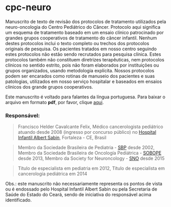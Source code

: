 # cpc-neuro

Manuscrito de texto de revisão dos protocolos de tratamento utilizados pela neuro-oncologia do Centro Pediátrico do Câncer. Protocolo aqui significa um esquema de tratamento baseado em um ensaio clínico patrocinado por grandes grupos cooperativos de tratamento do câncer infantil. Nenhum destes protocolos inclui o texto completo ou trechos dos protocolos originais de pesquisa. Os pacientes tratados em nosso centro seguindo estes protocolos não estão sendo recrutados para pesquisa clínica. Estes protocolos também não constituem diretrizes terapêuticas, nem protocolos clínicos no sentido estrito, pois não foram elaborados por instituições ou grupos organizados, usando metodologia explícita. Nossos protocolos podem ser encarados como rotinas de manuseio dos pacientes e suas patologias, utilizados em nosso serviço hospitalar e baseados em ensaios clínicos dos grande grupos cooperativos. 

Este manuscrito é voltado para falantes da língua portuguesa. Para baixar o arquivo em formato **pdf**, por favor, clique [aqui](v0.1/CPC-NEURO2014.pdf).

### Responsável: 
> Francisco Helder Cavalcante Felix,
> Médico cancerologista pediátrico
> atuando desde 2008 (ingresso por concurso público) no [Hospital Infantil Albert Sabin](http://www.hias.ce.gov.br), Fortaleza - CE, Brasil

> Membro da Sociedade Brasileira de Pediatria - [SBP](http://www.sbp.com.br) desde 2002,
> Membro da Sociedade Brasileira de Oncología Pediátrica - [SOBOPE](http://www.sobope.org.br) desde 2013,
> Membro da Society for Neuroncology - [SNO](http://soc-neuro-onc.org) desde 2015

> Título de especialista em pediatria em 2012,
> Título de especialista em cancerologia pediátrica em 2014

Obs.: este manuscrito não necessariamente representa os pontos de vista ou é endossado pelo Hospital Infantil Albert Sabin
ou pela Secretaria de Saúde do Estado do Ceará, sendo de iniciativa do responsável acima identificado.
